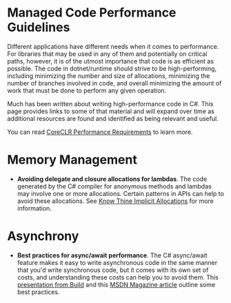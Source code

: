 Managed Code Performance Guidelines
===================================

Different applications have different needs when it comes to performance.  For libraries that may be used in any of them and potentially on critical paths, however, it is of the utmost importance that code is as efficient as possible.  The code in dotnet/runtime should strive to be high-performing, including minimizing the number and size of allocations, minimizing the number of branches involved in code, and overall minimizing the amount of work that must be done to perform any given operation.

Much has been written about writing high-performance code in C#.  This page provides links to some of that material and will expand over time as additional resources are found and identified as being relevant and useful.

You can read [CoreCLR Performance Requirements](../project/performance-guidelines.md) to learn more.

# Memory Management

* **Avoiding delegate and closure allocations for lambdas**.  The code generated by the C# compiler for anonymous methods and lambdas may involve one or more allocations.  Certain patterns in APIs can help to avoid these allocations.  See [Know Thine Implicit Allocations](https://devblogs.microsoft.com/pfxteam/know-thine-implicit-allocations/) for more information.

# Asynchrony

* **Best practices for async/await performance**.  The C# async/await feature makes it easy to write asynchronous code in the same manner that you'd write synchronous code, but it comes with its own set of costs, and understanding these costs can help you to avoid them.  This [presentation from Build](http://channel9.msdn.com/Events/BUILD/BUILD2011/TOOL-829T) and this [MSDN Magazine article](http://msdn.microsoft.com/en-us/magazine/hh456402.aspx) outline some best practices.
